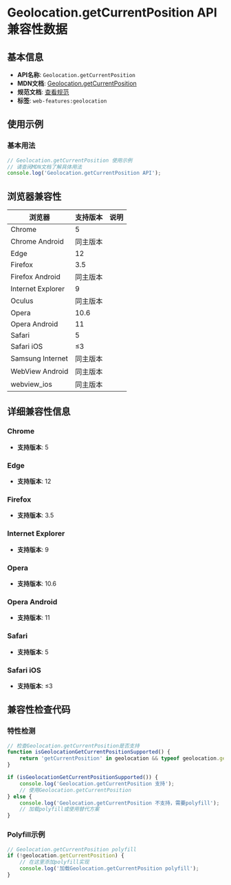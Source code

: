 # Geolocation.getCurrentPosition API 兼容性数据

## 基本信息

- **API名称**: `Geolocation.getCurrentPosition`
- **MDN文档**: [Geolocation.getCurrentPosition](https://developer.mozilla.org/docs/Web/API/Geolocation/getCurrentPosition)
- **规范文档**: [查看规范](https://w3c.github.io/geolocation/#getcurrentposition-method)
- **标签**: `web-features:geolocation`

## 使用示例

### 基本用法

```javascript
// Geolocation.getCurrentPosition 使用示例
// 请查阅MDN文档了解具体用法
console.log('Geolocation.getCurrentPosition API');
```

## 浏览器兼容性

| 浏览器 | 支持版本 | 说明 |
|--------|----------|------|
| Chrome | 5 |  |
| Chrome Android | 同主版本 |  |
| Edge | 12 |  |
| Firefox | 3.5 |  |
| Firefox Android | 同主版本 |  |
| Internet Explorer | 9 |  |
| Oculus | 同主版本 |  |
| Opera | 10.6 |  |
| Opera Android | 11 |  |
| Safari | 5 |  |
| Safari iOS | ≤3 |  |
| Samsung Internet | 同主版本 |  |
| WebView Android | 同主版本 |  |
| webview_ios | 同主版本 |  |

## 详细兼容性信息

### Chrome

- **支持版本**: 5

### Edge

- **支持版本**: 12

### Firefox

- **支持版本**: 3.5

### Internet Explorer

- **支持版本**: 9

### Opera

- **支持版本**: 10.6

### Opera Android

- **支持版本**: 11

### Safari

- **支持版本**: 5

### Safari iOS

- **支持版本**: ≤3

## 兼容性检查代码

### 特性检测

```javascript
// 检查Geolocation.getCurrentPosition是否支持
function isGeolocationGetCurrentPositionSupported() {
    return 'getCurrentPosition' in geolocation && typeof geolocation.getCurrentPosition === 'function';
}

if (isGeolocationGetCurrentPositionSupported()) {
    console.log('Geolocation.getCurrentPosition 支持');
    // 使用Geolocation.getCurrentPosition
} else {
    console.log('Geolocation.getCurrentPosition 不支持，需要polyfill');
    // 加载polyfill或使用替代方案
}
```

### Polyfill示例

```javascript
// Geolocation.getCurrentPosition polyfill
if (!geolocation.getCurrentPosition) {
    // 在这里添加polyfill实现
    console.log('加载Geolocation.getCurrentPosition polyfill');
}
```

